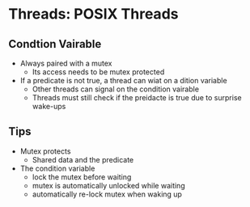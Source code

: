 # Threads: POSIX Threads

## Condtion Vairable

* Always paired with a mutex
  * Its access needs to be mutex protected
* If a predicate is not true, a thread can wiat on a dition variable
  * Other threads can signal on the condition vairable 
  * Threads must still check if the preidacte is true due to surprise wake-ups

## Tips

* Mutex protects
  * Shared data and the predicate
* The condition variable
  * lock the mutex before waiting
  * mutex is automatically unlocked while waiting
  * automatically re-lock mutex when waking up

